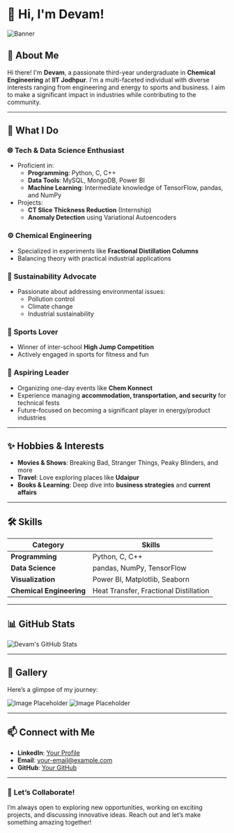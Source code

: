 # 👋 Hi, I'm Devam! 

![Banner](https://via.placeholder.com/1000x250.png?text=Welcome+to+My+Profile)

## 🌟 About Me
Hi there! I'm **Devam**, a passionate third-year undergraduate in **Chemical Engineering** at **IIT Jodhpur**. I'm a multi-faceted individual with diverse interests ranging from engineering and energy to sports and business. I aim to make a significant impact in industries while contributing to the community.

---

## 🎯 **What I Do**

### 🌐 **Tech & Data Science Enthusiast**
- Proficient in:
  - **Programming**: Python, C, C++
  - **Data Tools**: MySQL, MongoDB, Power BI
  - **Machine Learning**: Intermediate knowledge of TensorFlow, pandas, and NumPy
- Projects:
  - **CT Slice Thickness Reduction** (Internship)
  - **Anomaly Detection** using Variational Autoencoders

### ⚙️ **Chemical Engineering**
- Specialized in experiments like **Fractional Distillation Columns**
- Balancing theory with practical industrial applications

### 🌿 **Sustainability Advocate**
- Passionate about addressing environmental issues:
  - Pollution control
  - Climate change
  - Industrial sustainability

### 🏀 **Sports Lover**
- Winner of inter-school **High Jump Competition**
- Actively engaged in sports for fitness and fun

### 💼 **Aspiring Leader**
- Organizing one-day events like **Chem Konnect**
- Experience managing **accommodation, transportation, and security** for technical fests
- Future-focused on becoming a significant player in energy/product industries

---

## ✨ **Hobbies & Interests**
- **Movies & Shows**: Breaking Bad, Stranger Things, Peaky Blinders, and more
- **Travel**: Love exploring places like **Udaipur**
- **Books & Learning**: Deep dive into **business strategies** and **current affairs**

---

## 🛠️ **Skills**

| **Category**          | **Skills**                       |
|-----------------------|----------------------------------|
| **Programming**       | Python, C, C++                  |
| **Data Science**      | pandas, NumPy, TensorFlow       |
| **Visualization**     | Power BI, Matplotlib, Seaborn   |
| **Chemical Engineering** | Heat Transfer, Fractional Distillation |

---

## 📊 **GitHub Stats**

![Devam's GitHub Stats](https://github-readme-stats.vercel.app/api?username=YourGitHubUsername&show_icons=true&theme=radical)

---

## 📸 **Gallery**
Here’s a glimpse of my journey:

![Image Placeholder](https://via.placeholder.com/200x200.png?text=Add+Photo+Here) ![Image Placeholder](https://via.placeholder.com/200x200.png?text=Add+Photo+Here)

---

## 📫 **Connect with Me**

- **LinkedIn**: [Your Profile](https://linkedin.com/in/your-profile)
- **Email**: [your-email@example.com](mailto:your-email@example.com)
- **GitHub**: [Your GitHub](https://github.com/YourGitHubUsername)

---

### 🚀 **Let’s Collaborate!**
I’m always open to exploring new opportunities, working on exciting projects, and discussing innovative ideas. Reach out and let’s make something amazing together!

